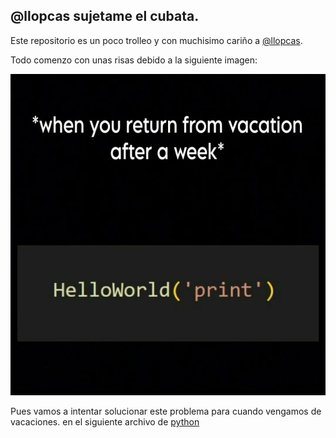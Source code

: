 ## @llopcas sujetame el cubata.


Este repositorio es un poco trolleo y con muchisimo cariño a [@llopcas](https://github.com/llopcas).

Todo comenzo con unas risas debido a la siguiente imagen:


![001](./images/001-el-inicio-de-la-repo.jpg)


Pues vamos a intentar solucionar este problema para cuando vengamos de vacaciones. en el siguiente archivo de [python](./volverdevacas.py)




